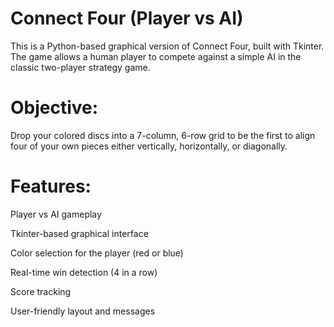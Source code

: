 # Connect Four (Player vs AI)
This is a Python-based graphical version of Connect Four, built with Tkinter. The game allows a human player to compete against a simple AI in the classic two-player strategy game.

# Objective:
Drop your colored discs into a 7-column, 6-row grid to be the first to align four of your own pieces either vertically, horizontally, or diagonally.

# Features:
Player vs AI gameplay 

Tkinter-based graphical interface

Color selection for the player (red or blue)

Real-time win detection (4 in a row)

Score tracking

User-friendly layout and messages

